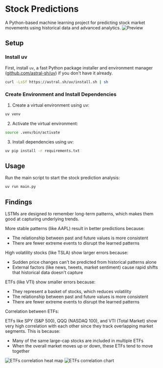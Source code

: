# Stock Predictions

A Python-based machine learning project for predicting stock market movements using historical data and advanced analytics.
![Preview](https://github.com/user-attachments/assets/ac3d25ca-fefa-4c8b-b7f4-5e5f58a9d65f)

## Setup

### Install uv

First, install `uv`, a fast Python package installer and environment manager ([github.com/astral-sh/uv](https://github.com/astral-sh/uv)) if you don't have it already.

```bash
curl -LsSf https://astral.sh/uv/install.sh | sh
```

### Create Environment and Install Dependencies

1. Create a virtual environment using uv:

```bash
uv venv
```

2. Activate the virtual environment:

```bash
source .venv/bin/activate
```

3. Install dependencies using uv:

```bash
uv pip install -r requirements.txt
```

## Usage

Run the main script to start the stock prediction analysis:

```bash
uv run main.py
```

## Findings

LSTMs are designed to remember long-term patterns, which makes them good at capturing underlying trends.

More stable patterns (like AAPL) result in better predictions because:

- The relationship between past and future values is more consistent
- There are fewer extreme events to disrupt the learned patterns

High volatility stocks (like TSLA) show larger errors because:

- Sudden price changes can't be predicted from historical patterns alone
- External factors (like news, tweets, market sentiment) cause rapid shifts that historical data doesn't capture

ETFs (like VTI) show smaller errors because:

- They represent a basket of stocks, which reduces volatility
- The relationship between past and future values is more consistent
- There are fewer extreme events to disrupt the learned patterns

Correlation between ETFs:

ETFs like SPY (S&P 500), QQQ (NASDAQ 100), and VTI (Total Market) show very high correlation with each other since they track overlapping market segments. This is because:

- Many of the same large-cap stocks are included in multiple ETFs
- When the overall market moves up or down, these ETFs tend to move together

![ETFs correlation heat map](https://github.com/user-attachments/assets/aeff97a0-f225-4824-a559-492fd349ee8c)
![ETFs correlation chart](https://github.com/user-attachments/assets/b63c6c38-1b6a-437c-b1e3-70fb20872eb4)


